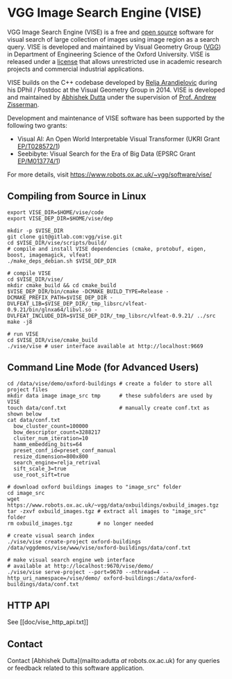 # VGG Image Search Engine (VISE)

VGG Image Search Engine (VISE) is a free and [open source](https://gitlab.com/vgg/vise) software for visual search of large collection of images using image region as a search query. VISE is developed and maintained by Visual Geometry Group ([VGG](https://www.robots.ox.ac.uk/~vgg/)) in Department of Engineering Science of the Oxford University. VISE is released under a [license](https://gitlab.com/vgg/vise/-/blob/master/src/LICENSE.txt) that allows unrestricted use in academic research projects and commercial industrial applications.

VISE builds on the C++ codebase developed by [Relja Arandjelovic](http://www.robots.ox.ac.uk/~relja/) during his DPhil / Postdoc at the Visual Geometry Group in 2014. VISE is developed and maintained by [Abhishek Dutta](https://www.robots.ox.ac.uk/~adutta/) under the supervision of [Prof. Andrew Zisserman](https://www.robots.ox.ac.uk/~az/).

Development and maintenance of VISE software has been supported by the following two grants:
 * Visual AI: An Open World Interpretable Visual Transformer (UKRI Grant [EP/T028572/1](https://gtr.ukri.org/projects?ref=EP%2FT028572%2F1))
 * Seebibyte: Visual Search for the Era of Big Data (EPSRC Grant [EP/M013774/1](https://gow.epsrc.ukri.org/NGBOViewGrant.aspx?GrantRef=EP/M013774/1))

For more details, visit https://www.robots.ox.ac.uk/~vgg/software/vise/

## Compiling from Source in Linux
```
export VISE_DIR=$HOME/vise/code
export VISE_DEP_DIR=$HOME/vise/dep

mkdir -p $VISE_DIR
git clone git@gitlab.com:vgg/vise.git
cd $VISE_DIR/vise/scripts/build/
# compile and install VISE dependencies (cmake, protobuf, eigen, boost, imagemagick, vlfeat)
./make_deps_debian.sh $VISE_DEP_DIR

# compile VISE
cd $VISE_DIR/vise/
mkdir cmake_build && cd cmake_build
$VISE_DEP_DIR/bin/cmake -DCMAKE_BUILD_TYPE=Release -DCMAKE_PREFIX_PATH=$VISE_DEP_DIR -DVLFEAT_LIB=$VISE_DEP_DIR/_tmp_libsrc/vlfeat-0.9.21/bin/glnxa64/libvl.so -DVLFEAT_INCLUDE_DIR=$VISE_DEP_DIR/_tmp_libsrc/vlfeat-0.9.21/ ../src
make -j8

# run VISE
cd $VISE_DIR/vise/cmake_build
./vise/vise # user interface available at http://localhost:9669
```

## Command Line Mode (for Advanced Users)
```
cd /data/vise/demo/oxford-buildings # create a folder to store all project files
mkdir data image image_src tmp      # these subfolders are used by VISE
touch data/conf.txt                 # manually create conf.txt as shown below
cat data/conf.txt
  bow_cluster_count=100000
  bow_descriptor_count=3288217
  cluster_num_iteration=10
  hamm_embedding_bits=64
  preset_conf_id=preset_conf_manual
  resize_dimension=800x800
  search_engine=relja_retrival
  sift_scale_3=true
  use_root_sift=true

# download oxford buildings images to "image_src" folder
cd image_src
wget https://www.robots.ox.ac.uk/~vgg/data/oxbuildings/oxbuild_images.tgz
tar -zxvf oxbuild_images.tgz # extract all images to "image_src" folder
rm oxbuild_images.tgz        # no longer needed

# create visual search index
./vise/vise create-project oxford-buildings /data/vggdemos/vise/www/vise/oxford-buildings/data/conf.txt

# make visual search engine web interface 
# available at http://localhost:9670/vise/demo/
./vise/vise serve-project --port=9670 --nthread=4 --http_uri_namespace=/vise/demo/ oxford-buildings:/data/oxford-buildings/data/conf.txt
```

## HTTP API
See [[doc/vise_http_api.txt]]

## Contact
Contact [Abhishek Dutta](mailto:adutta _at_ robots.ox.ac.uk) for any queries or feedback related to this software application.

